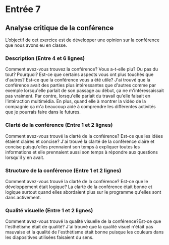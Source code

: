 # Entrée 7
## Analyse critique de la conférence

L’objectif de cet exercice est de développer une opinion sur la conférence que nous avons eu en classe. 

### Description (Entre 4 et 6 lignes)
Comment avez-vous trouvez la conférence? Vous a-t-elle plu? Ou pas du tout? Pourquoi? Est-ce que certains aspects vous ont plus touchés que d'autres? Est-ce que la conférence vous a été utile?
J'ai trouvé que la conférence avait des parties plus intéressantes que d'autres comme par exemple lorsqu'elle parlait de son passage au début, ça ne m'intéressaissait pas vraiment. Par contre, lorsqu'elle parlait du travail qu'elle faisait en l'intéraction multimédia. En plus, quand elle à montrer la vidéo de la compagnie ça m'a beaucoup aidé à comprendre les différentes activités que je pourrais faire dans le futures.


### Clarté de la conférence (Entre 1 et 2 lignes)
Comment avez-vous trouvé la clarté de la conférence? Est-ce que les idées étaient claires et concise?
J'ai trouvé la clarté de la conférence claire et concise puisqu'elles prennaient son temps à expliquer toutes les informations et elle prennaient aussi son temps à répondre aux questions lorsqu'il y en avait.

### Structure de la conférence (Entre 1 et 2 lignes)
Comment avez-vous trouvé la clarté de la conférence? Est-ce que le développement était logique?
La clarté de la conférence était bonne et logique surtout quand elles abordaient plus sur le programme qu'elles sont dans activement.

### Qualité visuelle (Entre 1 et 2 lignes)
Comment avez-vous trouvé la qualité visuelle de la conférence?Est-ce que l'esthétisme était de qualité?
J'ai trouvé que la qualité visuel n'était pas mauvaise et la qualité de l'esthétisme était bonne puisque les couleurs dans les diapositives utilisées faisaient du sens.

